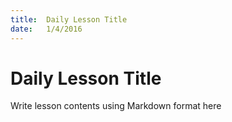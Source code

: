 ```yaml
---
title:  Daily Lesson Title
date:   1/4/2016
---
```


# Daily Lesson Title

Write lesson contents using Markdown format here